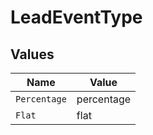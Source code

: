 # LeadEventType


## Values

| Name         | Value        |
| ------------ | ------------ |
| `Percentage` | percentage   |
| `Flat`       | flat         |